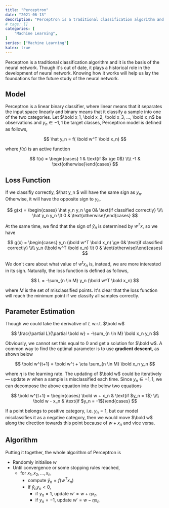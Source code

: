 ```yaml
---
title: "Perceptron"
date: "2021-06-13"
description: "Perceptron is a traditional classification algorithm and it is the basis of the neural network. Though it's out of date, it plays a historical role in the development of neural network. Knowing how it works will help us lay the foundations for the future study of the neural network."
# tags: []
categories: [
    "Machine Learning",
]
series: ["Machine Learning"]
katex: true
---
```




Perceptron is a traditional classification algorithm and it is the basis of the neural network. Though it's out of date, it plays a historical role in the development of neural network. Knowing how it works will help us lay the foundations for the future study of the neural network.





<!--more-->



## Model



Perceptron is a linear binary classifier, where linear means that it separates the input space linearly and binary means that it classify a sample into one of the two categories. Let $\bold x_1, \bold x_2, \bold x_3, ..., \bold x_n$ be observations and $y_n \in -1, 1$ be target classes, Perceptron model is defined as follows,


$$
\hat y_n = f( \bold w^T \bold x_n)
$$


where $f(x)$ is an active function


$$
f(x) = \begin{cases} 1 & \text{if $x \ge 0$} \\\\ -1 & \text{otherwise}\end{cases}
$$


## Loss Function



If we classifiy correctly, $\hat y_n $ will have the same sign as $y_n$. Otherwise, it will have the opposite sign to $y_n$. 


$$
g(x) = \begin{cases} \hat y_n y_n \ge 0& \text{if classified correctly} \\\\ \hat y_n y_n \lt 0 & \text{otherwise}\end{cases}
$$


At the same time, we find that the sign of $\hat y_n$ is determined by $w^Tx$, so we have


$$
g(x) = \begin{cases} y_n (\bold w^T \bold x_n) \ge 0& \text{if classified correctly} \\\\ y_n (\bold w^T \bold x_n) \lt 0 & \text{otherwise}\end{cases}
$$


We don't care about what value of $w^tx_n$ is, instead, we are more interested in its sign. Naturally, the loss function is defined as follows,


$$
L = -\sum_{n \in M} y_n (\bold w^T \bold x_n)
$$


where $M$ is the set of misclassified points. It's clear that the loss function will reach the minimum point if we classify all samples correctly.





## Parameter Estimation



Though we could take the derivative of $L$ w.r.t. $\bold w$


$$
\frac{\partial L}{\partial \bold w} = -\sum_{n \in M} \bold x_n y_n
$$


Obviously, we cannot set this equal to 0 and get a solution for $\bold w$. A common way to find the optimal parameter is to use **gradient descent**, as shown below


$$
\bold w^{t+1} = \bold w^t + \eta \sum_{n \in M} \bold x_n y_n
$$


where $\eta$ is the learning rate. The updating of $\bold w$ could be iteratively — update $w$ when a sample is misclassified each time. Since $y_n \in -1, 1$, we can decompose the above equation into the below two equations


$$
\bold w^{t+1} = \begin{cases} \bold w + x_n & \text{if $y_n = 1$} \\\\ \bold w - x_n  & \text{if $y_n = -1$}\end{cases}
$$


If a point belongs to positive category, i.e. $y_n = 1$, but our model misclassifies it as a negative category, then we would move $\bold w$ along the direction towards this point because of  $w + x_n$ and vice versa.



## Algorithm



Putting it together, the whole algorithm of Perceptron is

- Randomly initialise $w$
- Until convergence or some stopping rules reached,
  - for $x_1, x_2, ..., x_n$
    - compute $\hat y_n = f(w^T x_n)$
    - if $\hat y_n y_n < 0$,
      - if $y_n = 1$, update $w' = w + \eta x_n$
      - if $y_n = -1$, update $w' = w - \eta x_n$

